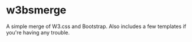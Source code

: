 # w3bsmerge
A simple merge of W3.css and Bootstrap. Also includes a few templates if you're having any trouble.
